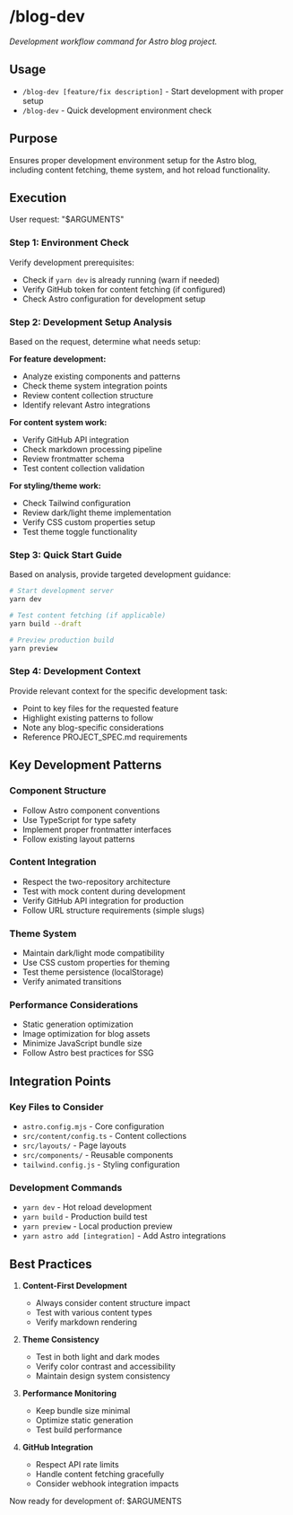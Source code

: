 # /blog-dev

*Development workflow command for Astro blog project.*

## Usage
- `/blog-dev [feature/fix description]` - Start development with proper setup
- `/blog-dev` - Quick development environment check

## Purpose
Ensures proper development environment setup for the Astro blog, including content fetching, theme system, and hot reload functionality.

## Execution

User request: "$ARGUMENTS"

### Step 1: Environment Check
Verify development prerequisites:
- Check if `yarn dev` is already running (warn if needed)
- Verify GitHub token for content fetching (if configured)
- Check Astro configuration for development setup

### Step 2: Development Setup Analysis
Based on the request, determine what needs setup:

**For feature development:**
- Analyze existing components and patterns
- Check theme system integration points
- Review content collection structure
- Identify relevant Astro integrations

**For content system work:**
- Verify GitHub API integration
- Check markdown processing pipeline
- Review frontmatter schema
- Test content collection validation

**For styling/theme work:**
- Check Tailwind configuration
- Review dark/light theme implementation
- Verify CSS custom properties setup
- Test theme toggle functionality

### Step 3: Quick Start Guide
Based on analysis, provide targeted development guidance:

```bash
# Start development server
yarn dev

# Test content fetching (if applicable)
yarn build --draft

# Preview production build
yarn preview
```

### Step 4: Development Context
Provide relevant context for the specific development task:
- Point to key files for the requested feature
- Highlight existing patterns to follow
- Note any blog-specific considerations
- Reference PROJECT_SPEC.md requirements

## Key Development Patterns

### Component Structure
- Follow Astro component conventions
- Use TypeScript for type safety
- Implement proper frontmatter interfaces
- Follow existing layout patterns

### Content Integration
- Respect the two-repository architecture
- Test with mock content during development
- Verify GitHub API integration for production
- Follow URL structure requirements (simple slugs)

### Theme System
- Maintain dark/light mode compatibility
- Use CSS custom properties for theming
- Test theme persistence (localStorage)
- Verify animated transitions

### Performance Considerations
- Static generation optimization
- Image optimization for blog assets
- Minimize JavaScript bundle size
- Follow Astro best practices for SSG

## Integration Points

### Key Files to Consider
- `astro.config.mjs` - Core configuration
- `src/content/config.ts` - Content collections
- `src/layouts/` - Page layouts
- `src/components/` - Reusable components
- `tailwind.config.js` - Styling configuration

### Development Commands
- `yarn dev` - Hot reload development
- `yarn build` - Production build test
- `yarn preview` - Local production preview
- `yarn astro add [integration]` - Add Astro integrations

## Best Practices

1. **Content-First Development**
   - Always consider content structure impact
   - Test with various content types
   - Verify markdown rendering

2. **Theme Consistency**
   - Test in both light and dark modes
   - Verify color contrast and accessibility
   - Maintain design system consistency

3. **Performance Monitoring**
   - Keep bundle size minimal
   - Optimize static generation
   - Test build performance

4. **GitHub Integration**
   - Respect API rate limits
   - Handle content fetching gracefully
   - Consider webhook integration impacts

Now ready for development of: $ARGUMENTS